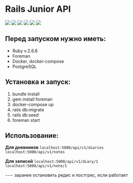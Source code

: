 # Rails Junior API
![](https://img.shields.io/badge/ruby-v.2.6.6-e00a2c)  ![](https://img.shields.io/badge/rails-v.6.1.3-c10015) ![](https://img.shields.io/badge/-sidekiq-v.6.0.2-a80042) ![](https://img.shields.io/badge/-docker-4c92ed) ![](https://img.shields.io/badge/-postgresql-3f6590) ![](https://img.shields.io/badge/-redis-cf272a)




## Перед запуском нужно иметь:
 - Ruby v.2.6.6
 - Foreman
 - Docker, docker-compose 
 - PostgreSQL

## Установка и запуск:
 1. bundle install
 2. gem install foreman
 3. docker-compose up
 4. rails db:migrate
 5. rails db:seed
 6. foreman start


## Использование:
**Для дневников**
`localhost:5000/api/v1/diaries`
`localhost:5000/api/v1/notes`

**Для записей**
`localhost:5000/api/v1/diary/1`
`localhost:5000/api/v1/note/1`


---- заранее остановить редис и постгрес, если работает

 
 
 
